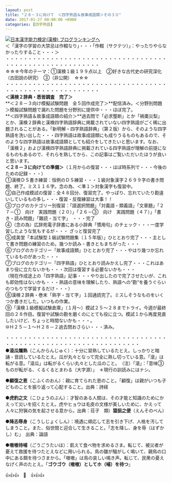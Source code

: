 ```yaml
---
layout: post
title: "２８－３に向けて　＜四字熟語＆故事成語類＞その３０"
date: 2017-01-27 00:00:00 +0900
categories: [四字熟語]
---
```


[![](/syuusyuu9701/assets/images/２８－３に向けて-＜四字熟語＆故事成語類＞その３０-br_c_3028_1.gif)](http://blog.with2.net/link.php?1659096:3028 "日本漢字能力検定(漢検) ブログランキングへ")[日本漢字能力検定(漢検) ブログランキングへ](http://blog.with2.net/link.php?1659096:3028)  
＜「漢字の学習の大禁忌は作輟なり」・・・「作輟（サクテツ）」：やったりやらなかったりすること・・・＞  
・・・・・・・・・・・・・・・・・・・・・・・・・・・・・・・・・・・・・・・・・・・・・・・・・・・・・・・・・  
☆☆☆今年のテーマ：①漢検１級１９９点以上　②好きな古代史の研究深化（古田説の研究）　③（非公開）　☆☆☆　　  
・・・・・・・・・・・・・・・・・・・・・・・・・・・・・・・・・・・・・・・・・・・・・・・・・・・・・・・・・  
**＜漢検２辞典・悉皆調査　完了＞**  
**＜２８－３向け模擬試験問題　全５回作成完了＞**配信済み。＜分野別問題＞模擬試験問題で漏れた問題を分野別に提供中・・・ほぼ完了。  
**＜四字熟語＆故事成語類の紹介＞**過去問で「必求壟断」とか「禍棗災梨」とか、漢検２辞典と漢検四字熟語辞典に掲載されていない四字熟語がごく稀に出題されることがある。「新明解・四字熟語辞典」（第２版）から、そのような四字熟語を洗い出した・・・四字熟語は故事成語類にも成りうるものもあるので、そのような四字熟語は故事成語類としても紹介をしてきたいと思います。なお、「漢検２」および漢検四字熟語辞典に掲載されている四字熟語が理解の前提になるものもあるので、それらを熟してから、この記事はご覧いただいたほうが良いと思います。  
**＜２８－３に向けての準備＞**（１月からの復習・・・ほぼ時系列で・・・今後のための記録・・・）  
①漢検ＤＳ書き練習：恒例のＤＳ練習・・・１級対象漢字２６９９字の書き問題、終了。ミス１１６字。念の為、＜準１＞対象漢字も復習中。  
②自己作成模試の復習：全４８回分、復習完了。やっぱり、忘れていたり勘違いしているもの多し・・・復習・反復練習は大事！！  
③ブログのカテゴリー別復習：「語選択問題」「対義語・類義語」「文章題」「２７－①　向け　実践問題（２０）」「２６－③　向け　実践問題（４７）」「書き・読み問題」「難読・当て字」　・・・完了  
④（念の為）広辞苑電子辞書にある小辞典「慣用句」のチェック・・・一度学習したような気もするが・・・ ざっと復習完了  
⑤成美堂「本試験型１級試験問題集（１５年版）」ひととおり完了・・・主として書き問題の練習のため。幾つか読み・書きともまちがった・・・  
⑥ブログのカテゴリー「故事成語類」ひととおり完了・・・やはり幾つか忘れているものがあった・・・  
⑦ブログのカテゴリー「四字熟語」ひととおり読みかえし完了・・・これはあまり役に立たないかも・・・次回は復習する必要ないかも・・・  
（現在作成途上の「四字熟語」記事・・・やり出したので完了させたいが、これも即効性はないかも・・・熟語の意味を理解したり、熟語への“勘“を養うぐらいのつもりで学習するだけ・・・）  
⑧漢検２辞典・巻末「熟字・当て字」１回通読完了。ミスしそうなものをいくつか書きだした。いつもの作業。  
⑨「漢検１級模擬試験倉庫」（１月～）模試２５～２８までトライ。今週が最終回の２８作目。復習や試験の勘を磨くのにとても役に立つ。模試１から再度見直したいけど、ちょっと時間ないかも・・・。  
⑩Ｈ２５－１～Ｈ２８－２過去問おさらい・・・済み。  
  
・・・・・・・・・・・・・・・・・・・・・・・・・・・・・・・・・・・・・・・・・・・・・・・・・・・・・・・・・・・・・・・・・・  
●**滾瓜爛熟**（こんからんじゅく）：十分に習熟しているたとえ。しっかりと暗誦・音読しているたとえ。瓜が丸々となって完全に熟し切っている意。「滾」は転がる意。「滾瓜」は転がるくらい丸々とした瓜のこと。　（注）「滾」：「意味③　ものが転がる、くるくるとまわる（大字源）」　＊現行の訓読みにはナシ。  
  
●**顧復之恩**（こふくのおん）：親に育てられた恩のこと。「顧復」は親がいつも子どものことを振り返って心配すること。出典：詩経  
  
●**虎豹之文**（こひょうのぶん）：才智のある人間は、その才能と知識のためにかえって災いを招くたとえ。虎やヒョウは毛皮の文様が美しいために、かえって人々に狩猟の気を起させる意から。出典：荘子　類）**猿狙之便**（えんそのべん）  
  
●**降志辱身**（こうしじょくしん）：境遇に順応して志を引き下げ、人格を汚してしまうこと。また、俗世間と迎合して生きること。「志を降し、身を辱（はずかし）む」　出典：論語  
  
●**嗷嗷待哺**（ごうごうたいほ）：飢えて食べ物を求めるさま。転じて、被災者が憂えて救援を待つたとえなどに用いられる。鳥の雛が騒がしく鳴いて、親鳥の口中にある餌を待つさまから。「嗷嗷」は鳥の哀しい鳴き声。転じて、民衆の憂えなげく声のたとえ。「**ゴウゴウ（嗷嗷）としてホ（哺）を待つ**」  
  
👍👍👍　🐔　👍👍👍  